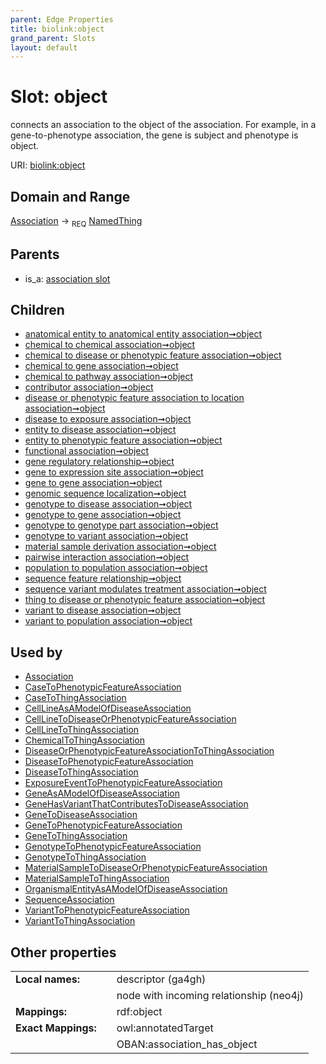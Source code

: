 ```yaml
---
parent: Edge Properties
title: biolink:object
grand_parent: Slots
layout: default
---
```


# Slot: object


connects an association to the object of the association. For example, in a gene-to-phenotype association, the gene is subject and phenotype is object.

URI: [biolink:object](https://w3id.org/biolink/vocab/object)

## Domain and Range

[Association](Association.md) ->  <sub>REQ</sub> [NamedThing](NamedThing.md)

## Parents

 *  is_a: [association slot](association_slot.md)

## Children

 *  [anatomical entity to anatomical entity association➞object](anatomical_entity_to_anatomical_entity_association_object.md)
 *  [chemical to chemical association➞object](chemical_to_chemical_association_object.md)
 *  [chemical to disease or phenotypic feature association➞object](chemical_to_disease_or_phenotypic_feature_association_object.md)
 *  [chemical to gene association➞object](chemical_to_gene_association_object.md)
 *  [chemical to pathway association➞object](chemical_to_pathway_association_object.md)
 *  [contributor association➞object](contributor_association_object.md)
 *  [disease or phenotypic feature association to location association➞object](disease_or_phenotypic_feature_association_to_location_association_object.md)
 *  [disease to exposure association➞object](disease_to_exposure_association_object.md)
 *  [entity to disease association➞object](entity_to_disease_association_object.md)
 *  [entity to phenotypic feature association➞object](entity_to_phenotypic_feature_association_object.md)
 *  [functional association➞object](functional_association_object.md)
 *  [gene regulatory relationship➞object](gene_regulatory_relationship_object.md)
 *  [gene to expression site association➞object](gene_to_expression_site_association_object.md)
 *  [gene to gene association➞object](gene_to_gene_association_object.md)
 *  [genomic sequence localization➞object](genomic_sequence_localization_object.md)
 *  [genotype to disease association➞object](genotype_to_disease_association_object.md)
 *  [genotype to gene association➞object](genotype_to_gene_association_object.md)
 *  [genotype to genotype part association➞object](genotype_to_genotype_part_association_object.md)
 *  [genotype to variant association➞object](genotype_to_variant_association_object.md)
 *  [material sample derivation association➞object](material_sample_derivation_association_object.md)
 *  [pairwise interaction association➞object](pairwise_interaction_association_object.md)
 *  [population to population association➞object](population_to_population_association_object.md)
 *  [sequence feature relationship➞object](sequence_feature_relationship_object.md)
 *  [sequence variant modulates treatment association➞object](sequence_variant_modulates_treatment_association_object.md)
 *  [thing to disease or phenotypic feature association➞object](thing_to_disease_or_phenotypic_feature_association_object.md)
 *  [variant to disease association➞object](variant_to_disease_association_object.md)
 *  [variant to population association➞object](variant_to_population_association_object.md)

## Used by

 * [Association](Association.md)
 * [CaseToPhenotypicFeatureAssociation](CaseToPhenotypicFeatureAssociation.md)
 * [CaseToThingAssociation](CaseToThingAssociation.md)
 * [CellLineAsAModelOfDiseaseAssociation](CellLineAsAModelOfDiseaseAssociation.md)
 * [CellLineToDiseaseOrPhenotypicFeatureAssociation](CellLineToDiseaseOrPhenotypicFeatureAssociation.md)
 * [CellLineToThingAssociation](CellLineToThingAssociation.md)
 * [ChemicalToThingAssociation](ChemicalToThingAssociation.md)
 * [DiseaseOrPhenotypicFeatureAssociationToThingAssociation](DiseaseOrPhenotypicFeatureAssociationToThingAssociation.md)
 * [DiseaseToPhenotypicFeatureAssociation](DiseaseToPhenotypicFeatureAssociation.md)
 * [DiseaseToThingAssociation](DiseaseToThingAssociation.md)
 * [ExposureEventToPhenotypicFeatureAssociation](ExposureEventToPhenotypicFeatureAssociation.md)
 * [GeneAsAModelOfDiseaseAssociation](GeneAsAModelOfDiseaseAssociation.md)
 * [GeneHasVariantThatContributesToDiseaseAssociation](GeneHasVariantThatContributesToDiseaseAssociation.md)
 * [GeneToDiseaseAssociation](GeneToDiseaseAssociation.md)
 * [GeneToPhenotypicFeatureAssociation](GeneToPhenotypicFeatureAssociation.md)
 * [GeneToThingAssociation](GeneToThingAssociation.md)
 * [GenotypeToPhenotypicFeatureAssociation](GenotypeToPhenotypicFeatureAssociation.md)
 * [GenotypeToThingAssociation](GenotypeToThingAssociation.md)
 * [MaterialSampleToDiseaseOrPhenotypicFeatureAssociation](MaterialSampleToDiseaseOrPhenotypicFeatureAssociation.md)
 * [MaterialSampleToThingAssociation](MaterialSampleToThingAssociation.md)
 * [OrganismalEntityAsAModelOfDiseaseAssociation](OrganismalEntityAsAModelOfDiseaseAssociation.md)
 * [SequenceAssociation](SequenceAssociation.md)
 * [VariantToPhenotypicFeatureAssociation](VariantToPhenotypicFeatureAssociation.md)
 * [VariantToThingAssociation](VariantToThingAssociation.md)

## Other properties

|  |  |  |
| --- | --- | --- |
| **Local names:** | | descriptor (ga4gh) |
|  | | node with incoming relationship (neo4j) |
| **Mappings:** | | rdf:object |
| **Exact Mappings:** | | owl:annotatedTarget |
|  | | OBAN:association_has_object |

